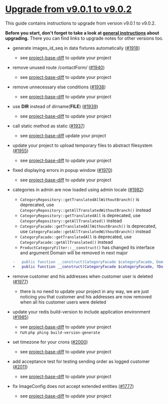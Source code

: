 # [Upgrade from v9.0.1 to v9.0.2](https://github.com/shopsys/shopsys/compare/v9.0.1...v9.0.2)

This guide contains instructions to upgrade from version v9.0.1 to v9.0.2.

**Before you start, don't forget to take a look at [general instructions](https://github.com/shopsys/shopsys/blob/7.3/UPGRADE.md) about upgrading.**
There you can find links to upgrade notes for other versions too.

- generate images_id_seq in data fixtures automatically ([#1918](https://github.com/shopsys/shopsys/pull/1918))
    - see [project-base-diff](https://github.com/shopsys/project-base/commit/aeac91f78271f455ef13d381bdd4b563050d4e04) to update your project

- remove unused route /contactForm/ ([#1940](https://github.com/shopsys/shopsys/pull/1940))
    - see [project-base-diff](https://github.com/shopsys/project-base/commit/ffb3e5bf93668886a10e590b3882ffd319aed596) to update your project

- remove unnecessary else conditions ([#1938](https://github.com/shopsys/shopsys/pull/1938))
    - see [project-base-diff](https://github.com/shopsys/project-base/commit/2f5a9b8fb2bd8e4e73f24316be0d515a341adcc1) to update your project

- use __DIR__ instead of dirname(__FILE__) ([#1939](https://github.com/shopsys/shopsys/pull/1939))
    - see [project-base-diff](https://github.com/shopsys/project-base/commit/e0bb36763037e6eda5e88c2811b1dbd4c674639f) to update your project

- call static method as static ([#1937](https://github.com/shopsys/shopsys/pull/1937))
    - see [project-base-diff](https://github.com/shopsys/project-base/commit/a1238922f01c32f0b3e9a3f9547cf35423f38ed4) update your project

- update your project to upload temporary files to abstract filesystem ([#1955](https://github.com/shopsys/shopsys/pull/1955))
    - see [project-base-diff](https://github.com/shopsys/project-base/commit/03ea173c118bdaa58b3e908334cd4b23f44dbeed) to update your project

- fixed displaying errors in popup window ([#1970](https://github.com/shopsys/shopsys/pull/1970))
    - see [project-base-diff](https://github.com/shopsys/project-base/commit/af4d7da3c1a591226700209be7499983f39f4023) to update your project

- categories in admin are now loaded using admin locale ([#1982](https://github.com/shopsys/shopsys/pull/1982))
    - `CategoryRepository::getTranslatedAllWithoutBranch()` is deprecated, use `CategoryRepository::getAllTranslatedWithoutBranch()` instead
    - `CategoryRepository::getTranslatedAll` is deprecated, use `CategoryRepository::getAllTranslated()` instead
    - `CategoryFacade::getTranslatedAllWithoutBranch()` is deprecated, use `CategoryFacade::getAllTranslatedWithoutBranch()` instead
    - `CategoryFacade::getTranslatedAll` is deprecated, use `CategoryFacade::getAllTranslated()` instead
    - `ProductCategoryFilter::__construct()` has changed its interface and argument Domain will be removed in next major
    ```diff
    -   public function __construct(CategoryFacade $categoryFacade, Domain $domain = null)
    +   public function __construct(CategoryFacade $categoryFacade, ?Domain $domain = null, ?LocalizationAlias $localization = null)
    ```

- remove customer and his addresses when customer user is deleted ([#1977](https://github.com/shopsys/shopsys/pull/1977))
    - there is no need to update your project in any way, we are just noticing you that customer and his addresses are now removed when all his customer users were deleted

- update your redis build-version to include application environment ([#1985](https://github.com/shopsys/shopsys/pull/#1985))
    - see [project-base-diff](https://github.com/shopsys/project-base/commit/8f32be9c715c87e72bf55a813e520fda340299e0) to update your project
    - run `php phing build-version-generate`

- set timezone for your crons ([#2000](https://github.com/shopsys/shopsys/pull/2000))
    - see [project-base-diff](https://github.com/shopsys/project-base/commit/6dac84a8c9c415efa5f14d162790cda7dd143a3b) to update your project

- add acceptance test for testing sending order as logged customer ([#2011](https://github.com/shopsys/shopsys/pull/2011))
    - see [project-base-diff](https://github.com/shopsys/project-base/commit/09340a81e0223f3922d0964e0632711113163f06) to update your project

- fix ImageConfig does not accept extended entities ([#1777](https://github.com/shopsys/shopsys/pull/1777))
    - see [project-base-diff](https://github.com/shopsys/project-base/commit/0d1ed01dc743fc2e5c1acd0d8f3434743f4dd890) to update your project
